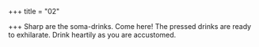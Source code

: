 +++
title = "02"

+++
Sharp are the soma-drinks. Come here! The pressed drinks are ready to  exhilarate.
Drink heartily as you are accustomed.